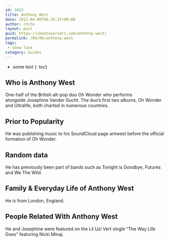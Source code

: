 ```yaml
---
id: 3413
title: Anthony West
date: 2012-04-06T06:24:37+00:00
author: chito
layout: post
guid: https://ukdataservers.com/anthony-west/
permalink: /04/06/anthony-west
tags:
 - show love
category: Guides
---
```


* some text
{: toc}
          
          
## Who is  Anthony West
                  
                  
                  
One-half of the British alt-pop duo Oh Wonder who performs alongside Josephine Vander Gucht. The duo&#8217;s first two albums, Oh Wonder and Ultralife, both charted in numerous countries. 
                  
                
                
                
## Prior to Popularity 
                  
                  
                  
He was publishing music to his SoundCloud page antwest before the official formation of Oh Wonder. 
                  
                
                
                
## Random data 
                  
                  
                  
He has previously been part of bands such as Tonight is Goodbye, Futures and We The Wild. 
                  
                
                
                
## Family & Everyday Life of Anthony West
                  
                  
                  
He is from London, England. 
                  
                
                
                
## People Related With  Anthony West
                  
                  
                  
He and Josephine were featured on the Lil Uzi Vert single &#8220;The Way Life Goes&#8221; featuring Nicki Minaj. 
                  
                
              
            
          
          
          
    
    
  
